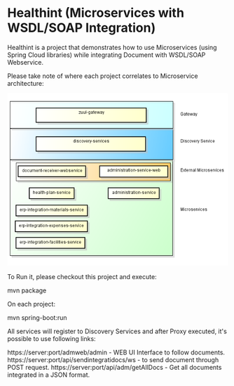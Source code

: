 # Healthint (Microservices with WSDL/SOAP Integration)

Healthint is a project that demonstrates how to use Microservices (using Spring Cloud libraries) while integrating Document with WSDL/SOAP Webservice.

Please take note of where each project correlates to Microservice architecture:

![alt tag](https://github.com/manfredrunkel/healthint/blob/master/micro.png)



To Run it, please checkout this project and execute:

mvn package

On each project:

mvn spring-boot:run

All services will register to Discovery Services and after Proxy executed, it's possible to use following links:

https://server:port/admweb/admin - WEB UI Interface to follow documents.
https://server:port/api/sendintegratidocs/ws - to send document through POST request.
https://server:port/api/adm/getAllDocs - Get all documents integrated in a JSON format.
